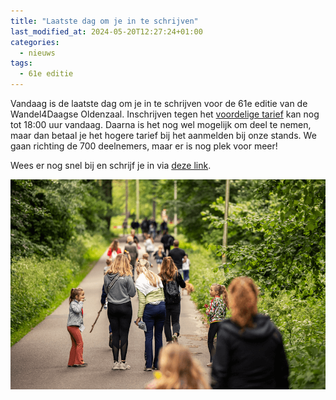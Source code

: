 ```yaml
---
title: "Laatste dag om je in te schrijven"
last_modified_at: 2024-05-20T12:27:24+01:00
categories:
  - nieuws
tags:
  - 61e editie
---
```


Vandaag is de laatste dag om je in te schrijven voor de 61e editie van de Wandel4Daagse Oldenzaal. Inschrijven tegen het [voordelige tarief](/tarieven) kan nog tot 18:00 uur vandaag. Daarna is het nog wel mogelijk om deel te nemen, maar dan betaal je het hogere tarief bij het aanmelden bij onze stands. We gaan richting de 700 deelnemers, maar er is nog plek voor meer!  

Wees er nog snel bij en schrijf je in via [deze link](/inschrijven).

![Prijzen](/assets/images/news/2024/laatstedag.png)